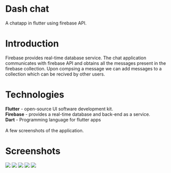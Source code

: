 # Dash chat 
A chatapp in flutter using firebase API.

# Introduction
Firebase provides real-time database service. The chat application communicates with firebase API and obtains all the messages present in the firebase collection. Upon compsing a message we can add messages to a collection which can be recived by other users.

# Technologies<br>
**Flutter** - open-source UI software development kit.<br>
**Firebase** - provides a real-time database and back-end as a service.<br>
**Dart** - Programming language for flutter apps
<br><br>
A few screenshots of the application.
# Screenshots
![](https://github.com/RyanDC1/Chat-Application/blob/master/Screenshots/1.jpg)     ![](https://github.com/RyanDC1/Chat-Application/blob/master/Screenshots/2.jpg)
    ![](https://github.com/RyanDC1/Chat-Application/blob/master/Screenshots/3.jpg)   ![](https://github.com/RyanDC1/Chat-Application/blob/master/Screenshots/4.jpg)
       ![](https://github.com/RyanDC1/Chat-Application/blob/master/Screenshots/5.jpg)
